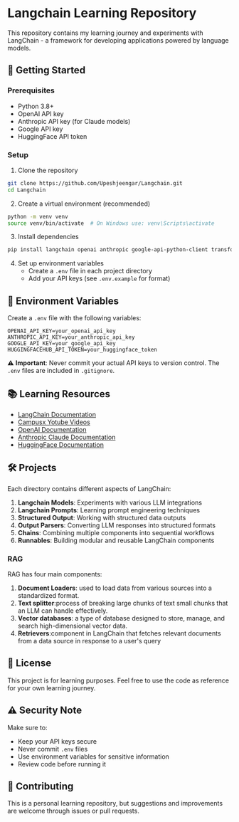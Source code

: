 # Langchain Learning Repository

This repository contains my learning journey and experiments with LangChain - a framework for developing applications powered by language models.

## 🚀 Getting Started

### Prerequisites

- Python 3.8+
- OpenAI API key
- Anthropic API key (for Claude models)
- Google API key
- HuggingFace API token

### Setup

1. Clone the repository
```bash
git clone https://github.com/Upeshjeengar/Langchain.git
cd Langchain
```

2. Create a virtual environment (recommended)
```bash
python -m venv venv
source venv/bin/activate  # On Windows use: venv\Scripts\activate
```

3. Install dependencies
```bash
pip install langchain openai anthropic google-api-python-client transformers
```

4. Set up environment variables
   - Create a `.env` file in each project directory
   - Add your API keys (see `.env.example` for format)

## 🔑 Environment Variables

Create a `.env` file with the following variables:
```
OPENAI_API_KEY=your_openai_api_key
ANTHROPIC_API_KEY=your_anthropic_api_key
GOOGLE_API_KEY=your_google_api_key
HUGGINGFACEHUB_API_TOKEN=your_huggingface_token
```

⚠️ **Important**: Never commit your actual API keys to version control. The `.env` files are included in `.gitignore`.

## 📚 Learning Resources

- [LangChain Documentation](https://python.langchain.com/docs/get_started/introduction.html)
- [Campusx Yotube Videos](https://www.youtube.com/playlist?list=PLKnIA16_RmvaTbihpo4MtzVm4XOQa0ER0)
- [OpenAI Documentation](https://platform.openai.com/docs/introduction)
- [Anthropic Claude Documentation](https://docs.anthropic.com/claude/docs)
- [HuggingFace Documentation](https://huggingface.co/docs)
## 🛠️ Projects

Each directory contains different aspects of LangChain:

1. **Langchain Models**: Experiments with various LLM integrations
2. **Langchain Prompts**: Learning prompt engineering techniques
3. **Structured Output**: Working with structured data outputs
4. **Output Parsers**: Converting LLM responses into structured formats
5. **Chains**: Combining multiple components into sequential workflows
6. **Runnables**: Building modular and reusable LangChain components

### **RAG**
RAG has four main components:
1. **Document Loaders**: used to load data from various sources into a standardized format.
2. **Text splitter**:process of breaking large chunks of text small chunks that an LLM can handle effectively.
3. **Vector databases**: a type of database designed to store, manage, and search high-dimensional vector data.
4. **Retrievers**:component in LangChain that fetches relevant documents from a data source in response to a user's query


## 📝 License

This project is for learning purposes. Feel free to use the code as reference for your own learning journey.

## ⚠️ Security Note

Make sure to:
- Keep your API keys secure
- Never commit `.env` files
- Use environment variables for sensitive information
- Review code before running it

## 🤝 Contributing

This is a personal learning repository, but suggestions and improvements are welcome through issues or pull requests. 